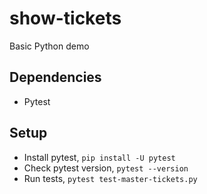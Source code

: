 # show-tickets
Basic Python demo



## Dependencies

- Pytest


## Setup

- Install pytest, `pip install -U pytest`
- Check pytest version, `pytest --version`
- Run tests, `pytest test-master-tickets.py`




